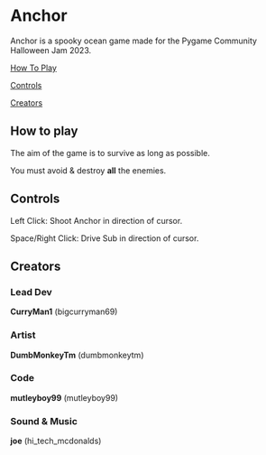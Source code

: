# Anchor
Anchor is a spooky ocean game made for the Pygame Community Halloween Jam 2023.

[How To Play](#HowToPlay)

[Controls](#Controls)

[Creators](#Creators)





<a name="HowToPlay" />

## How to play

The aim of the game is to survive as long as possible. 

You must avoid & destroy **all** the enemies.


<a name="Controls" />

## Controls 

Left Click: Shoot Anchor in direction of cursor.

Space/Right Click: Drive Sub in direction of cursor.

<a name="Creators" />

## Creators 

### Lead Dev 
**CurryMan1** (bigcurryman69)

### Artist 
**DumbMonkeyTm** (dumbmonkeytm)

### Code 
**mutleyboy99** (mutleyboy99)

### Sound & Music 
**joe** (hi_tech_mcdonalds)
